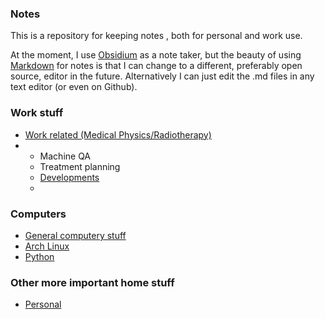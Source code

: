 ### Notes

This is a repository for keeping notes , both for personal and work use.

At the moment, I use [Obsidium](https://help.obsidian.md/Home) as a note taker, but the beauty of using [Markdown](https://github.com/adam-p/markdown-here/wiki/Markdown-Cheatsheet) for notes is that I can change to a different, preferably open source, editor in the future. Alternatively I can just edit the .md files in any text editor (or even on Github).

### Work stuff

- [Work related (Medical Physics/Radiotherapy)](work/README.md)
- -  Machine QA
  -  Treatment planning
  -  [Developments](Developments.md)
  - 


### Computers

- [General computery stuff](computing/README.md)
- [Arch Linux](arch_linux/README.md)
- [Python](python/README.md)

### Other more important home stuff

- [Personal](personal/README.md)



